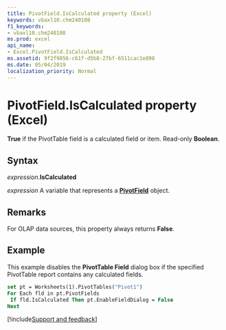 ```yaml
---
title: PivotField.IsCalculated property (Excel)
keywords: vbaxl10.chm240108
f1_keywords:
- vbaxl10.chm240108
ms.prod: excel
api_name:
- Excel.PivotField.IsCalculated
ms.assetid: 9f2f9856-c61f-d5b8-27bf-6511cac1e898
ms.date: 05/04/2019
localization_priority: Normal
---
```



# PivotField.IsCalculated property (Excel)

**True** if the PivotTable field is a calculated field or item. Read-only **Boolean**.


## Syntax

_expression_.**IsCalculated**

_expression_ A variable that represents a **[PivotField](Excel.PivotField.md)** object.


## Remarks

For OLAP data sources, this property always returns **False**.


## Example

This example disables the **PivotTable Field** dialog box if the specified PivotTable report contains any calculated fields.

```vb
set pt = Worksheets(1).PivotTables("Pivot1") 
For Each fld in pt.PivotFields 
 If fld.IsCalculated Then pt.EnableFieldDialog = False 
Next
```



[!include[Support and feedback](~/includes/feedback-boilerplate.md)]
